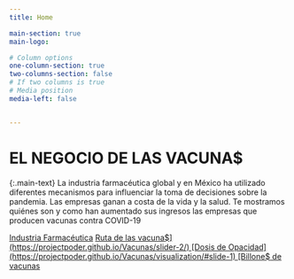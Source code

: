 ```yaml
---
title: Home

main-section: true
main-logo:

# Column options
one-column-section: true
two-columns-section: false
# If two columns is true
# Media position
media-left: false


---
```

# EL NEGOCIO DE LAS VACUNA$

{:.main-text}
La industria farmacéutica global y en México ha utilizado diferentes mecanismos para influenciar la toma de decisiones sobre la pandemia. Las empresas ganan a costa de la vida y la salud. Te mostramos quiénes son y como han aumentado sus ingresos las empresas que producen vacunas contra COVID-19

[Industria Farmacéutica](https://projectpoder.github.io/Vacunas/slider/)
[Ruta de las vacuna$](https://projectpoder.github.io/Vacunas/slider-2/)
[Dosis de Opacidad](https://projectpoder.github.io/Vacunas/visualization/#slide-1)
[Billone$ de vacunas](https://projectpoder.github.io/Vacunas/posts/)




